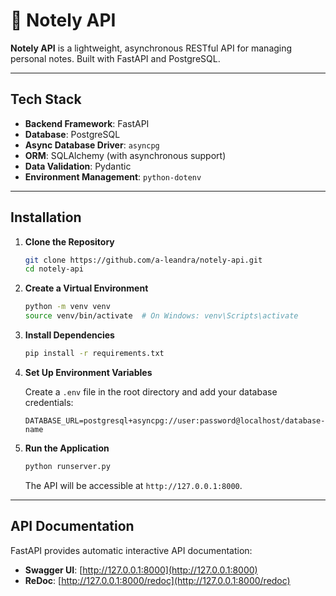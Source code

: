 # 📝 Notely API

**Notely API** is a lightweight, asynchronous RESTful API for managing personal notes. Built with FastAPI and PostgreSQL.

---

## Tech Stack

- **Backend Framework**: FastAPI
- **Database**: PostgreSQL
- **Async Database Driver**: `asyncpg`
- **ORM**: SQLAlchemy (with asynchronous support)
- **Data Validation**: Pydantic
- **Environment Management**: `python-dotenv`

---

## Installation

1. **Clone the Repository**

   ```bash
   git clone https://github.com/a-leandra/notely-api.git
   cd notely-api
   ```

2. **Create a Virtual Environment**

   ```bash
   python -m venv venv
   source venv/bin/activate  # On Windows: venv\Scripts\activate
   ```

3. **Install Dependencies**

   ```bash
   pip install -r requirements.txt
   ```

4. **Set Up Environment Variables**

   Create a `.env` file in the root directory and add your database credentials:

   ```env
   DATABASE_URL=postgresql+asyncpg://user:password@localhost/database-name
   ```

5. **Run the Application**

   ```bash
   python runserver.py
   ```

   The API will be accessible at `http://127.0.0.1:8000`.

---

## API Documentation

FastAPI provides automatic interactive API documentation:

- **Swagger UI**: [http://127.0.0.1:8000](http://127.0.0.1:8000)
- **ReDoc**: [http://127.0.0.1:8000/redoc](http://127.0.0.1:8000/redoc)
